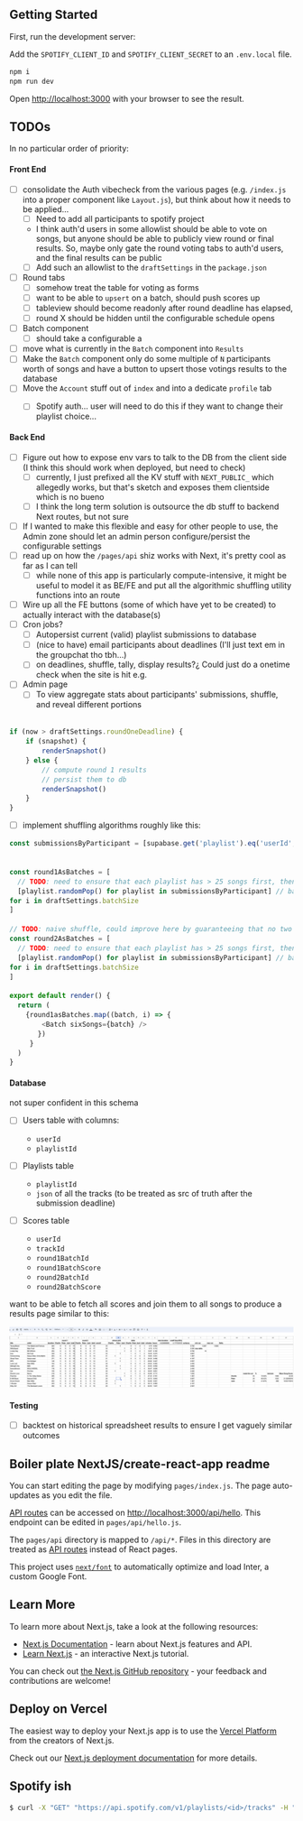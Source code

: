 ## Getting Started

First, run the development server:

Add the `SPOTIFY_CLIENT_ID` and `SPOTIFY_CLIENT_SECRET` to an `.env.local` file.

```bash
npm i
npm run dev
```

Open [http://localhost:3000](http://localhost:3000) with your browser to see the result.

## TODOs
In no particular order of priority:

#### Front End 
- [ ] consolidate the Auth vibecheck from the various pages (e.g. `/index.js` into a proper component like `Layout.js`), but think about how it needs to be applied... 
  - [ ] Need to add all participants to spotify project
  - I think auth'd users in some allowlist should be able to vote on songs, but anyone should be able to publicly view round or final results.  So, maybe only gate the round voting tabs to auth'd users, and the final results can be public
  - [ ] Add such an allowlist to the `draftSettings` in the `package.json`
- [ ] Round tabs
  - [ ] somehow treat the table for voting as forms
  - [ ] want to be able to `upsert` on a batch, should push scores up
  - [ ] tableview should become readonly after round deadline has elapsed, 
  - [ ] round X should be hidden until the configurable schedule opens
- [ ] Batch component
  - [ ] should take a configurable a
- [ ] move what is currently in the `Batch` component into `Results` 
- [ ] Make the `Batch` component only do some multiple of `N` participants worth of songs and have a button to upsert those votings results to the database
- [ ] Move the `Account` stuff out of `index` and into a dedicate `profile` tab
  - [ ] Spotify auth... user will need to do this if they want to change their playlist choice...


#### Back End

- [ ] Figure out how to expose env vars to talk to the DB from the client side (I think this should work when deployed, but need to check)
  - [ ] currently, I just prefixed all the KV stuff with `NEXT_PUBLIC_` which allegedly works, but that's sketch and exposes them clientside which is no bueno
  - [ ] I think the long term solution is outsource the db stuff to backend Next routes, but not sure
- [ ] If I wanted to make this flexible and easy for other people to use, the Admin zone should let an admin person configure/persist the configurable settings
- [ ] read up on how the `/pages/api` shiz works with Next, it's pretty cool as far as I can tell
  - [ ] while none of this app is particularly compute-intensive, it might be useful to model it as BE/FE and put all the algorithmic shuffling utility functions into an route
- [ ] Wire up all the FE buttons (some of which have yet to be created) to actually interact with the database(s)
- [ ] Cron jobs? 
  - [ ] Autopersist current (valid) playlist submissions to database
  - [ ] (nice to have) email participants about deadlines (I'll just text em in the groupchat tho tbh...)
  - [ ] on deadlines, shuffle, tally, display results?¿ Could just do a onetime check when the site is hit e.g. 
- [ ] Admin page
  - [ ] To view aggregate stats about participants' submissions, shuffle, and reveal different portions 

```js 

if (now > draftSettings.roundOneDeadline) {
    if (snapshot) {
        renderSnapshot()
    } else {
        // compute round 1 results
        // persist them to db 
        renderSnapshot()
    }
} 
```

- [ ] implement shuffling algorithms roughly like this:

```js
const submissionsByParticipant = [supabase.get('playlist').eq('userId', user.id) in supbase.get('users') ] // should be an array playlists


const round1AsBatches = [ 
  // TODO: need to ensure that each playlist has > 25 songs first, then 
  [playlist.randomPop() for playlist in submissionsByParticipant] // batch
for i in draftSettings.batchSize
]

// TODO: naive shuffle, could improve here by guaranteeing that no two songs are in the same batch from round to round 
const round2AsBatches = [ 
  // TODO: need to ensure that each playlist has > 25 songs first, then 
  [playlist.randomPop() for playlist in submissionsByParticipant] // batch
for i in draftSettings.batchSize
]

export default render() {
  return (
    {round1asBatches.map((batch, i) => {
        <Batch sixSongs={batch} />
       })
     }
  )
}
```

#### Database

not super confident in this schema 
- [ ] Users table with columns: 
  - `userId`
  - `playlistId`

- [ ] Playlists table
  - `playlistId`
  - `json` of all the tracks (to be treated as src of truth after the submission deadline)
- [ ] Scores table
  - `userId`
  - `trackId`
  - `round1BatchId`
  - `round1BatchScore`
  - `round2BatchId`
  - `round2BatchScore`


want to be able to fetch all scores and join them to all songs to produce a results page similar to this:

![](/public/assets/example.png)

#### Testing

- [ ] backtest on historical spreadsheet results to ensure I get vaguely similar outcomes

## Boiler plate NextJS/create-react-app readme

You can start editing the page by modifying `pages/index.js`. The page auto-updates as you edit the file.

[API routes](https://nextjs.org/docs/api-routes/introduction) can be accessed on [http://localhost:3000/api/hello](http://localhost:3000/api/hello). This endpoint can be edited in `pages/api/hello.js`.

The `pages/api` directory is mapped to `/api/*`. Files in this directory are treated as [API routes](https://nextjs.org/docs/api-routes/introduction) instead of React pages.

This project uses [`next/font`](https://nextjs.org/docs/basic-features/font-optimization) to automatically optimize and load Inter, a custom Google Font.

## Learn More

To learn more about Next.js, take a look at the following resources:

- [Next.js Documentation](https://nextjs.org/docs) - learn about Next.js features and API.
- [Learn Next.js](https://nextjs.org/learn) - an interactive Next.js tutorial.

You can check out [the Next.js GitHub repository](https://github.com/vercel/next.js/) - your feedback and contributions are welcome!

## Deploy on Vercel

The easiest way to deploy your Next.js app is to use the [Vercel Platform](https://vercel.com/new?utm_medium=default-template&filter=next.js&utm_source=create-next-app&utm_campaign=create-next-app-readme) from the creators of Next.js.

Check out our [Next.js deployment documentation](https://nextjs.org/docs/deployment) for more details.

## Spotify ish

```bash
$ curl -X "GET" "https://api.spotify.com/v1/playlists/<id>/tracks" -H "Accept: application/json" -H "Content-Type: application/json" -H "Authorization: Bearer <token>"
```